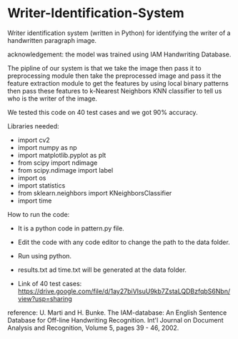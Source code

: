# Writer-Identification-System

Writer identification system (written in Python) for identifying the writer of a handwritten paragraph image.

acknowledgement: the model was trained using IAM Handwriting Database. 


The pipline of our system is that we take the image then pass it to preprocessing module then take the preprocessed image and pass it the feature extraction module to get the features by using local binary patterns then pass these features to k-Nearest Neighbors KNN  classifier to tell us who is the writer of the image.

We tested this code on 40 test cases and we got 90% accuracy.


Libraries needed:
  - import cv2
  - import numpy as np
  - import matplotlib.pyplot as plt
  - from scipy import ndimage
  - from scipy.ndimage import label
  - import os
  - import statistics
  - from sklearn.neighbors import KNeighborsClassifier
  - import time


How to run the code:
  - It is a python code in pattern.py file.
  - Edit the code with any code editor to change the path to the data folder.
  - Run using python.
  - results.txt ad time.txt will be generated at the data folder.


- Link of 40 test cases:  https://drive.google.com/file/d/1ay27biVIsuU9kb7ZstaLQDBzfqbS6Nbn/view?usp=sharing

reference:
U. Marti and H. Bunke. The IAM-database: An English Sentence Database for Off-line Handwriting Recognition. Int'l Journal on Document Analysis and Recognition, Volume 5, pages 39 - 46, 2002.
